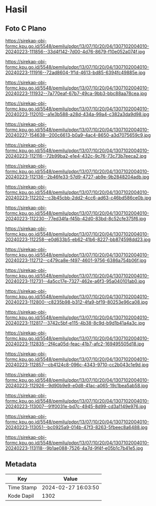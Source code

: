 # Hasil

## Foto C Plano

https://sirekap-obj-formc.kpu.go.id/5548/pemilu/pdpr/13/07/10/20/04/1307102004010-20240223-111856--33d4f142-7d00-4d76-8679-f10e052a074f.jpg

https://sirekap-obj-formc.kpu.go.id/5548/pemilu/pdpr/13/07/10/20/04/1307102004010-20240223-111916--72ad8604-1f1d-4613-bd85-6394fc49885e.jpg

https://sirekap-obj-formc.kpu.go.id/5548/pemilu/pdpr/13/07/10/20/04/1307102004010-20240223-111932--7a770eaf-67b7-49ca-9bb3-bbc88aa78cea.jpg

https://sirekap-obj-formc.kpu.go.id/5548/pemilu/pdpr/13/07/10/20/04/1307102004010-20240223-112010--a1e3b588-a28d-434a-99a4-c382a3da9d98.jpg

https://sirekap-obj-formc.kpu.go.id/5548/pemilu/pdpr/13/07/10/20/04/1307102004010-20240227-154638--200c6613-b0a9-4ac4-8650-a3d7075659c9.jpg

https://sirekap-obj-formc.kpu.go.id/5548/pemilu/pdpr/13/07/10/20/04/1307102004010-20240223-112116--72b99ba2-e1e4-432c-9c76-73c73b7eeca2.jpg

https://sirekap-obj-formc.kpu.go.id/5548/pemilu/pdpr/13/07/10/20/04/1307102004010-20240223-112136--2b46fe33-57d9-4727-ab9e-9b2848204adb.jpg

https://sirekap-obj-formc.kpu.go.id/5548/pemilu/pdpr/13/07/10/20/04/1307102004010-20240223-112202--c3b45cbb-2dd2-4cc6-ad63-c46bd586ce0b.jpg

https://sirekap-obj-formc.kpu.go.id/5548/pemilu/pdpr/13/07/10/20/04/1307102004010-20240223-112230--77ed34fa-f45b-42d0-83bd-8c52cfe375f6.jpg

https://sirekap-obj-formc.kpu.go.id/5548/pemilu/pdpr/13/07/10/20/04/1307102004010-20240223-112258--e0d633b5-eb62-41b6-8227-bb874598dd23.jpg

https://sirekap-obj-formc.kpu.go.id/5548/pemilu/pdpr/13/07/10/20/04/1307102004010-20240223-112712--c479ca8e-f497-4601-9756-6386a754b06f.jpg

https://sirekap-obj-formc.kpu.go.id/5548/pemilu/pdpr/13/07/10/20/04/1307102004010-20240223-112731--4a5cc17e-7327-462e-a6f3-95a040101ab0.jpg

https://sirekap-obj-formc.kpu.go.id/5548/pemilu/pdpr/13/07/10/20/04/1307102004010-20240223-112800--c8235b98-b312-4fa9-bf19-80253e96ca08.jpg

https://sirekap-obj-formc.kpu.go.id/5548/pemilu/pdpr/13/07/10/20/04/1307102004010-20240223-112817--3742c5bf-e115-4b38-8c9d-b9d1b41a4a3c.jpg

https://sirekap-obj-formc.kpu.go.id/5548/pemilu/pdpr/13/07/10/20/04/1307102004010-20240223-112835--2f4ca05d-feac-41b7-afc2-169495505d18.jpg

https://sirekap-obj-formc.kpu.go.id/5548/pemilu/pdpr/13/07/10/20/04/1307102004010-20240223-112857--cb4124c8-096c-4343-9710-cc2b043c1e9d.jpg

https://sirekap-obj-formc.kpu.go.id/5548/pemilu/pdpr/13/07/10/20/04/1307102004010-20240223-112926--9d90b9e9-e0d8-41ac-a065-19c1bea5ab58.jpg

https://sirekap-obj-formc.kpu.go.id/5548/pemilu/pdpr/13/07/10/20/04/1307102004010-20240223-113007--91f0031e-bd7c-4945-8d99-cd3a1149e976.jpg

https://sirekap-obj-formc.kpu.go.id/5548/pemilu/pdpr/13/07/10/20/04/1307102004010-20240223-113051--bc0925a9-014b-47f3-8263-5fbeec8a6488.jpg

https://sirekap-obj-formc.kpu.go.id/5548/pemilu/pdpr/13/07/10/20/04/1307102004010-20240223-113118--9b1ae088-7526-4a7d-9f4f-e05b1c7b41e5.jpg


## Metadata

| Key        | Value               |
| ---------- | ------------------- |
| Time Stamp | 2024-02-27 16:03:50 |
| Kode Dapil | 1302                |



